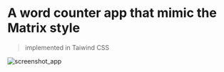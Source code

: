  # A word counter app that mimic the Matrix style

> implemented in Taiwind CSS

![screenshot_app](word_counter-matrix/screenshot)

